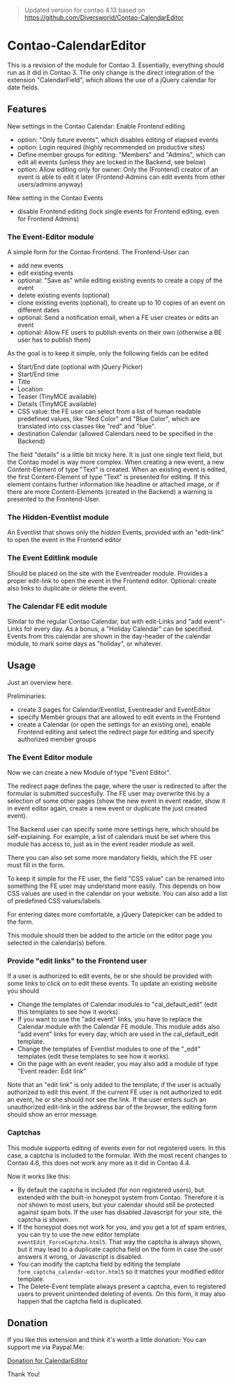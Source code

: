> Updated version for contao 4.13 based on https://github.com/Diversworld/Contao-CalendarEditor

# Contao-CalendarEditor

This is a revision of the module for Contao 3. Essentially, everything should run as it did in Contao 3. The only change is the direct integration of the extension "CalendarField", which allows the use of a jQuery calendar for date fields.

## Features

New settings in the Contao Calendar: Enable Frontend editing
* option: "Only future events", which disables editing of elapsed events
* option: Login required (highly recommended on productive sites)
* Define member groups for editing: "Members" and "Admins", which can edit all events (unless they are locked in the Backend, see below)
* option: Allow editing only for owner: Only the (Frontend) creator of an event is able to edit it later (Frontend-Admins can edit events from other users/admins anyway)
 
New setting in the Contao Events
* disable Frontend editing (lock single events for Frontend editing, even for Frontend Admins)

### The Event-Editor module

A simple form for the Contao Frontend. The Frontend-User can
* add new events
* edit existing events
* optional: "Save as" while editing existing events to create a copy of the event
* delete existing events (optional)
* clone existing events (optional), to create up to 10 copies of an event on different dates
* optional: Send a notification email, when a FE user creates or edits an event
* optional: Allow FE users to publish events on their own (otherwise a BE user has to publish them)

As the goal is to keep it simple, only the following fields can be edited
* Start/End date (optional with jQuery Picker)
* Start/End time
* Title
* Location
* Teaser (TinyMCE available)
* Details (TinyMCE available)
* CSS value: the FE user can select from a list of human readable predefined values, like "Red Color" and "Blue Color", which are translated into css classes like "red" and "blue".
* destination Calendar (allowed Calendars need to be specified in the Backend)

The field "details" is a little bit tricky here. It is just one single text field, but the Contao model is way more complex. When creating a new event, a new Content-Element of type "Text" is created. When an existing event is edited, the first Content-Element of type "Text" is presented for editing. If this element contains further information like headline or attached image, or if there are more Content-Elements (created in the Backend) a warning is presented to the Frontend-User.

### The Hidden-Eventlist module

An Eventlist that shows only the *hidden* Events, provided with an "edit-link" to open the event in the Frontend editor

### The Event Editlink module

Should be placed on the site with the Eventreader module. Provides a proper edit-link to open the event in the Frontend editor. Optional: create also links to duplicate or delete the event.

### The Calendar FE edit module

Similar to the regular Contao Calendar, but with edit-Links and "add event"-Links for every day. As a bonus, a "Holiday Calendar" can be specified. Events from this calendar are shown in the day-header of the calendar module, to mark some days as "holiday", or whatever.

## Usage

Just an overview here.

Preliminaries:
* create 3 pages for Calendar/Eventlist, Eventreader and EventEditor
* specify Member groups that are allowed to edit events in the Frontend
* create a Calendar (or open the settings for an existing one), enable Frontend editing and select the redirect page for editing and specify authorized member groups

### The Event Editor module
Now we can create a new Module of type "Event Editor". 

The redirect page defines the page, where the user is redirected to after the formular is submitted succesfully. The FE user may overwrite this by a selection of some other pages (show the new event in event reader, show it in event editor again, create a new event or duplicate the just created event).

The Backend user can specify some more settings here, which should be self-explaining. For example, a list of calendars must be set where this module has access to, just as in the event reader module as well.

There you can also set some more mandatory fields, which the FE user must fill in the form.

To keep it simple for the FE user, the field "CSS value" can be renamed into something the FE user may understand more easily. This depends on how CSS values are used in the calendar on your website. You can also add a list of predefined CSS values/labels.

For entering dates more comfortable, a jQuery Datepicker can be added to the form.

This module should then be added to the article on the editor page you selected in the calendar(s) before.

### Provide "edit links" to the Frontend user

If a user is authorized to edit events, he or she should be provided with some links to click on to edit these events. To update an existing website you should

* Change the templates of Calendar modules to "cal_default_edit" (edit this templates to see how it works). 
* If you want to use the "add event" links, you have to replace the Calendar module with the Calendar FE module. This module adds also "add event" links for every day, which are used in the cal_default_edit template.
* Change the templates of Eventlist modules to one of the "\_edit" templates (edit these templates to see how it works). 
* On the page with an event reader, you may also add a module of type "Event reader: Edit link"

Note that an "edit link" is only added to the template, if the user is actually authorized to edit this event. If the current FE user is not authorized to edit an event, he or she should not see the link. If the user enters such an unauthorized edit-link in the address bar of the browser, the editing form should show an error message.

### Captchas

This module supports editing of events even for not registered users. In this case, a captcha is included to the formular. With the most recent changes to Contao 4.6, this does not work any more as it did in Contao 4.4. 

Now it works like this:

* By default the captcha is included (for non registered users), but extended with the built-in honeypot system from Contao. Therefore it is *not* shown to most users, but your calendar should still be protected against spam bots. If the user has disabled Javascript for your site, the captcha is shown.
* If the honeypot does not work for you, and you get a lot of spam entries, you can try to use the new editor template `eventEdit_ForceCaptcha.html5`. That way the captcha is always shown, but it may lead to a duplicate captcha field on the form in case the user answers it wrong, or Javascript is disabled.
* You can modify the captcha field by editing the template `form_captcha_calendar-editor.html5` so it matches your modified editor template.
* The Delete-Event template always present a captcha, even to registered users to prevent unintended deleting of events. On this form, it may also happen that the captcha field is duplicated.

## Donation

If you like this extension and think it's worth a little donation: You can support me via Paypal.Me:

[Donation for CalendarEditor](https://paypal.me/CalendarEditor/10)

Thank You!
